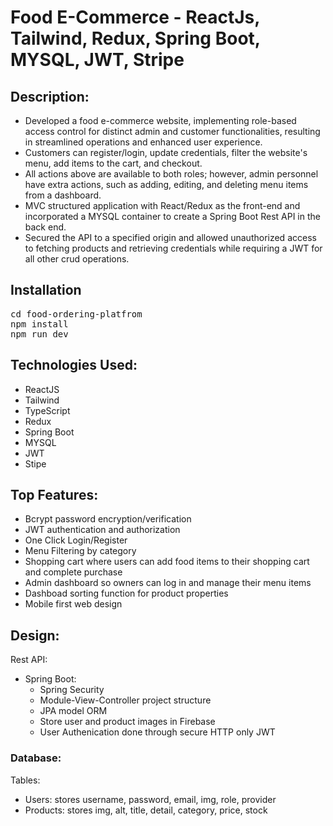 # Food E-Commerce - ReactJs, Tailwind, Redux, Spring Boot, MYSQL, JWT, Stripe


## Description:

- Developed a food e-commerce website, implementing role-based access control for distinct admin and customer functionalities, resulting in streamlined operations and enhanced user experience.
- Customers can register/login, update credentials, filter the website's menu, add items to the cart, and checkout.
- All actions above are available to both roles; however, admin personnel have extra actions, such as adding, editing, and deleting menu items from a dashboard.
- MVC structured application with React/Redux as the front-end and incorporated a MYSQL container to create a Spring Boot Rest API in the back end.
- Secured the API to a specified origin and allowed unauthorized access to fetching products and retrieving credentials while requiring a JWT for all other crud operations.

## Installation

<pre>
cd food-ordering-platfrom
npm install 
npm run dev
</pre>

## Technologies Used:

- ReactJS
- Tailwind
- TypeScript
- Redux
- Spring Boot
- MYSQL
- JWT
- Stipe

## Top Features:
- Bcrypt password encryption/verification
- JWT authentication and authorization
- One Click Login/Register
- Menu Filtering by category
- Shopping cart where users can add food items to their shopping cart and complete purchase
- Admin dashboard so owners can log in and manage their menu items
- Dashboad sorting function for product properties 
- Mobile first web design

## Design:


Rest API: 
- Spring Boot:
  - Spring Security
  - Module-View-Controller project structure
  - JPA model ORM
  - Store user and product images in Firebase
  - User Authenication done through secure HTTP only JWT

### Database:

Tables:
- Users: stores username, password, email, img, role, provider
- Products: stores img, alt, title, detail, category, price, stock



  